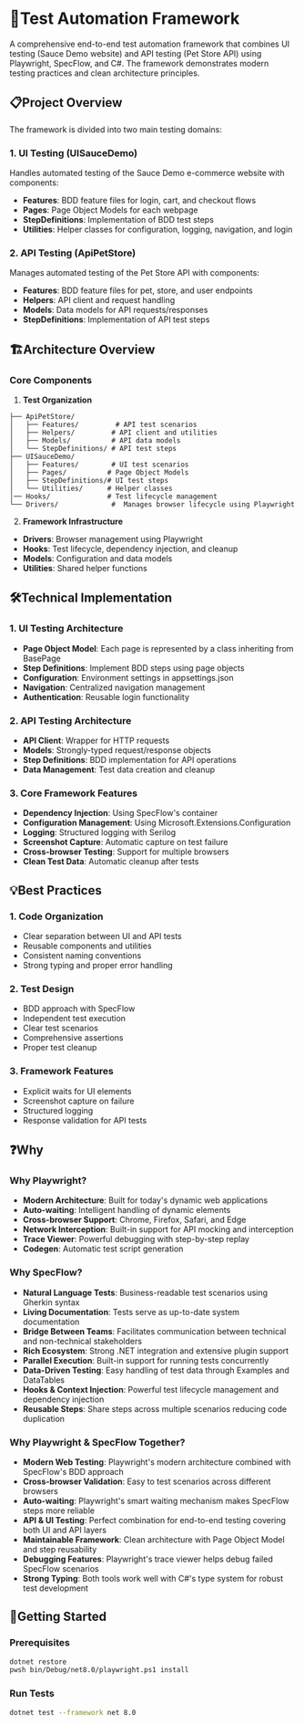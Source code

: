 ﻿# 🎯Test Automation Framework

A comprehensive end-to-end test automation framework that combines UI testing (Sauce Demo website) and API testing (Pet Store API) using Playwright, SpecFlow, and C#. The framework demonstrates modern testing practices and clean architecture principles.

## 📋Project Overview

The framework is divided into two main testing domains:

### 1. UI Testing (UISauceDemo)
Handles automated testing of the Sauce Demo e-commerce website with components:
- **Features**: BDD feature files for login, cart, and checkout flows
- **Pages**: Page Object Models for each webpage
- **StepDefinitions**: Implementation of BDD test steps
- **Utilities**: Helper classes for configuration, logging, navigation, and login

### 2. API Testing (ApiPetStore)
Manages automated testing of the Pet Store API with components:
- **Features**: BDD feature files for pet, store, and user endpoints
- **Helpers**: API client and request handling
- **Models**: Data models for API requests/responses
- **StepDefinitions**: Implementation of API test steps

## 🏗️Architecture Overview

### Core Components
1. **Test Organization**
```
├── ApiPetStore/
│   ├── Features/         # API test scenarios
│   ├── Helpers/         # API client and utilities
│   ├── Models/          # API data models
│   └── StepDefinitions/ # API test steps
├── UISauceDemo/
│   ├── Features/        # UI test scenarios
│   ├── Pages/          # Page Object Models
│   ├── StepDefinitions/# UI test steps
│   └── Utilities/      # Helper classes
│── Hooks/              # Test lifecycle management
└── Drivers/             #  Manages browser lifecycle using Playwright
```

2. **Framework Infrastructure**
- **Drivers**: Browser management using Playwright
- **Hooks**: Test lifecycle, dependency injection, and cleanup
- **Models**: Configuration and data models
- **Utilities**: Shared helper functions

## 🛠️Technical Implementation

### 1. UI Testing Architecture
- **Page Object Model**: Each page is represented by a class inheriting from BasePage
- **Step Definitions**: Implement BDD steps using page objects
- **Configuration**: Environment settings in appsettings.json
- **Navigation**: Centralized navigation management
- **Authentication**: Reusable login functionality

### 2. API Testing Architecture
- **API Client**: Wrapper for HTTP requests
- **Models**: Strongly-typed request/response objects
- **Step Definitions**: BDD implementation for API operations
- **Data Management**: Test data creation and cleanup

### 3. Core Framework Features
- **Dependency Injection**: Using SpecFlow's container
- **Configuration Management**: Using Microsoft.Extensions.Configuration
- **Logging**: Structured logging with Serilog
- **Screenshot Capture**: Automatic capture on test failure
- **Cross-browser Testing**: Support for multiple browsers
- **Clean Test Data**: Automatic cleanup after tests

## 💡Best Practices

### 1. Code Organization
- Clear separation between UI and API tests
- Reusable components and utilities
- Consistent naming conventions
- Strong typing and proper error handling

### 2. Test Design
- BDD approach with SpecFlow
- Independent test execution
- Clear test scenarios
- Comprehensive assertions
- Proper test cleanup

### 3. Framework Features
- Explicit waits for UI elements
- Screenshot capture on failure
- Structured logging
- Response validation for API tests
## ❓Why

### Why Playwright?

- **Modern Architecture**: Built for today's dynamic web applications
- **Auto-waiting**: Intelligent handling of dynamic elements
- **Cross-browser Support**: Chrome, Firefox, Safari, and Edge
- **Network Interception**: Built-in support for API mocking and interception
- **Trace Viewer**: Powerful debugging with step-by-step replay
- **Codegen**: Automatic test script generation
### Why SpecFlow?
- **Natural Language Tests**: Business-readable test scenarios using Gherkin syntax
- **Living Documentation**: Tests serve as up-to-date system documentation
- **Bridge Between Teams**: Facilitates communication between technical and non-technical stakeholders
- **Rich Ecosystem**: Strong .NET integration and extensive plugin support
- **Parallel Execution**: Built-in support for running tests concurrently
- **Data-Driven Testing**: Easy handling of test data through Examples and DataTables
- **Hooks & Context Injection**: Powerful test lifecycle management and dependency injection
- **Reusable Steps**: Share steps across multiple scenarios reducing code duplication

### Why Playwright & SpecFlow Together?
- **Modern Web Testing**: Playwright's modern architecture combined with SpecFlow's BDD approach
- **Cross-browser Validation**: Easy to test scenarios across different browsers
- **Auto-waiting**: Playwright's smart waiting mechanism makes SpecFlow steps more reliable
- **API & UI Testing**: Perfect combination for end-to-end testing covering both UI and API layers
- **Maintainable Framework**: Clean architecture with Page Object Model and step reusability
- **Debugging Features**: Playwright's trace viewer helps debug failed SpecFlow scenarios
- **Strong Typing**: Both tools work well with C#'s type system for robust test development
## 🚀Getting Started

### Prerequisites
```bash
dotnet restore
pwsh bin/Debug/net8.0/playwright.ps1 install
```
### Run Tests

```bash
dotnet test --framework net 8.0
```